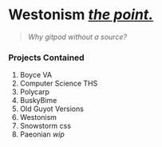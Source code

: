 # Westonism *[the point.](#)*

> *Why gitpod without a source?*

### Projects Contained

1. Boyce VA
2. Computer Science THS
3. Polycarp
4. BuskyBime
5. Old Guyot Versions
6. Westonism
7. Snowstorm css
8. Paeonian *wip*
